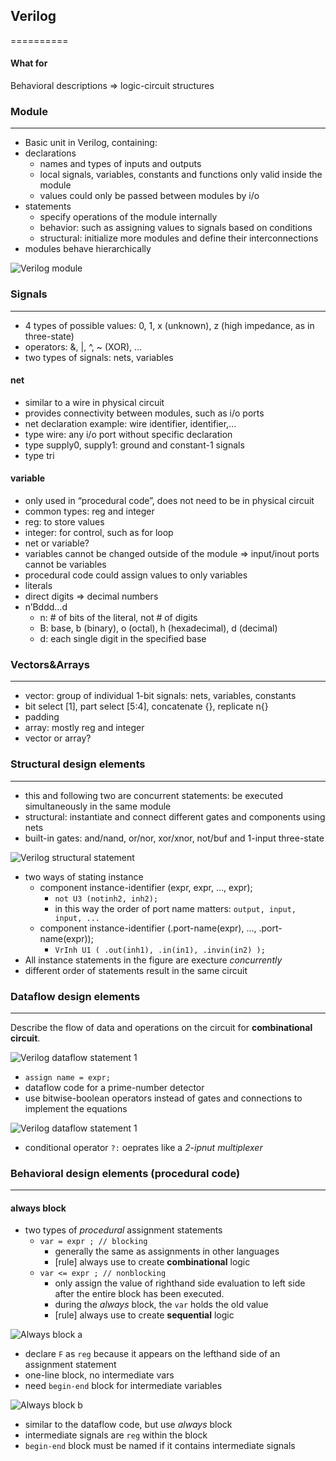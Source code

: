 ## Verilog
==========

#### What for

Behavioral descriptions => logic-circuit structures

### Module
***
- Basic unit in Verilog, containing:
- declarations
    - names and types of inputs and outputs
    - local signals, variables, constants and functions only valid inside the module
    - values could only be passed between modules by i/o
- statements
    - specify operations of the module internally
    - behavior: such as assigning values to signals based on conditions
    - structural: initialize more modules and define their interconnections
- modules behave hierarchically

![Verilog module](verilog_module.png)

### Signals
***
- 4 types of possible values: 0, 1, x (unknown), z (high impedance, as in three-state)
- operators: &, |, ^, ~ (XOR), ...
- two types of signals: nets, variables

#### net
- similar to a wire in physical circuit
- provides connectivity between modules, such as i/o ports
- net declaration example: wire identifier, identifier,...
- type wire: any i/o port without specific declaration
- type supply0, supply1: ground and constant-1 signals
- type tri

#### variable
- only used in “procedural code”, does not need to be in physical circuit
- common types: reg and integer
- reg: to store values
- integer: for control, such as for loop
- net or variable?
- variables cannot be changed outside of the module => input/inout ports cannot be variables
- procedural code could assign values to only variables
- literals
- direct digits => decimal numbers
- n’Bddd…d
    - n: # of bits of the literal, not # of digits
    - B: base, b (binary), o (octal), h (hexadecimal), d (decimal)
    - d: each single digit in the specified base


### Vectors&Arrays
***
- vector: group of individual 1-bit signals: nets, variables, constants
- bit select [1], part select [5:4], concatenate {}, replicate n{}
- padding
- array: mostly reg and integer
- vector or array?


### Structural design elements
***
- this and following two are concurrent statements: be executed simultaneously in the same module
- structural: instantiate and connect different gates and components using nets
- built-in gates: and/nand, or/nor, xor/xnor, not/buf and 1-input three-state 

![Verilog structural statement](verilog_structural.png)

- two ways of stating instance
    - component instance-identifier (expr, expr, ..., expr);
        - `not U3 (notinh2, inh2);`
        - in this way the order of port name matters: `output, input, input, ...`
    - component instance-identifier (.port-name(expr), ..., .port-name(expr)); 
        - `VrInh U1 ( .out(inh1), .in(in1), .invin(in2) );`
- All instance statements in the figure are execture _concurrently_
- different order of statements result in the same circuit

### Dataflow design elements
***

Describe the flow of data and operations on the circuit for **combinational circuit**.

![Verilog dataflow statement 1](verilog_dataflow1.png)

- `assign name = expr;`
- dataflow code for a prime-number detector
- use bitwise-boolean operators instead of gates and connections to implement the equations

![Verilog dataflow statement 1](verilog_dataflow1.png)

- conditional operator `?:` oeprates like a _2-ipnut_ _multiplexer_

### Behavioral design elements (procedural code)
***

#### always block

- two types of _procedural_ assignment statements
    - `var = expr ; // blocking`
        - generally the same as assignments in other languages
        - [rule] always use to create **combinational** logic
    - `var <= expr ; // nonblocking`
        - only assign the value of righthand side evaluation to left side after the entire block has been executed.
        - during the _always_ block, the `var` holds the old value
        - [rule] always use to create **sequential** logic

![Always block a](verilog_vrprimea.png)

- declare `F` as `reg` because it appears on the lefthand side of an assignment statement
- one-line block, no intermediate vars
- need `begin-end` block for intermediate variables

![Always block b](verilog_vrprimeb.png)

- similar to the dataflow code, but use _always_ block
- intermediate signals are `reg` within the block
- `begin-end` block must be named if it contains intermediate signals
